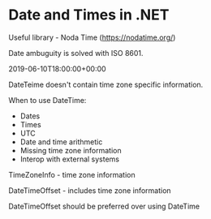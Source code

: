# Date and Times in .NET
Useful library - Noda Time (https://nodatime.org/)

Date ambuguity is solved with ISO 8601.

2019-06-10T18:00:00+00:00

DateTeime doesn't contain time zone specific information.

When to use DateTime:
- Dates
- Times
- UTC
- Date and time arithmetic
- Missing time zone information
- Interop with external systems

TimeZoneInfo - time zone information

DateTimeOffset - includes time zone information

DateTimeOffset should be preferred over using DateTime
